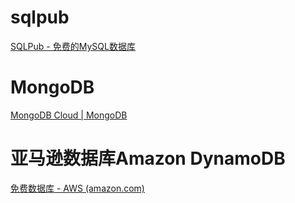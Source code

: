 # sqlpub

[SQLPub - 免费的MySQL数据库](https://sqlpub.com/#/)

# MongoDB

[MongoDB Cloud | MongoDB](https://www.mongodb.com/cloud)

# 亚马逊数据库Amazon DynamoDB

[免费数据库 - AWS (amazon.com)](https://aws.amazon.com/cn/free/database/)

